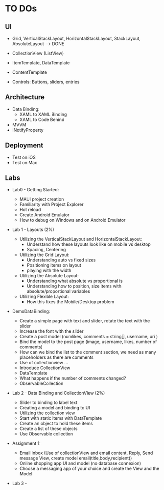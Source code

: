 # TO DOs

## UI

- Grid, VerticalStackLayout, HorizontalStackLayout, StackLayout, AbsoluteLayout --> DONE

- CollectionView (ListView)
- ItemTemplate, DataTemplate
- ContentTemplate
- Controls: Buttons, sliders, entries



## Architecture

- Data Binding:
  - XAML to XAML Binding
  - XAML to Code Behind
- MVVM
- INotifyProperty



## Deployment 

- Test on iOS
- Test on Mac

## Labs

- Lab0 - Getting Started:
  - MAUI project creation
  - Familiarity with Project Explorer
  - Hot reload 
  - Create Android Emulator
  - How to debug on Windows and on Android Emulator

- Lab 1 - Layouts (2%)
  - Utilizing the VerticalStackLayout and HorizontalStackLayout:
    - Understand how these layouts look like on mobile vs desktop
    - Spacing, Centering
  - Utilizing the Grid Layout:
    - Understanding auto vs fixed sizes
    - Positioning items on layout
    - playing with the width 
  - Utilizing the Absolute Layout:
    - Understanding what absolute vs proportional is
    - Understanding how to position, size items with absolute/proportional variables
  - Utilizing Flexible Layout:
    - How this fixes the Mobile/Desktop problem

- DemoDataBinding:

  - Create a simple page with text and slider, rotate the text with the slider
  - Increase the font with the slider
  - Create a post model (numlikes, comments = string[], username, uri )
  - Bind the model to the post page (image, username, likes, number of comments)
  - How can we bind the list to the comment section, we need as many placeholders as there are comments
  - Use of collectionview ...
  - Introduce CollectionView
  - DataTemplate
  - What happens if the number of comments changed?
  - ObservableCollection

- Lab 2 - Data Binding and CollectionView  (2%)

  - Slider to binding to label text
  - Creating a model and binding to UI 
  - Utilizing the collection view
  - Start with static items with DataTemplate
  - Create an object to hold these items
  - Create a list of these objects
  - Use Observable collection

- Assignment 1: 

  - Email inbox (Use of collectionView and email content, Reply, Send message View, create model email(title,body,recipient))
  - Online shopping app UI and model (no database connexion)
  - Choose a messaging app of your choice and create the View and the Model 

- Lab 3 - 

  